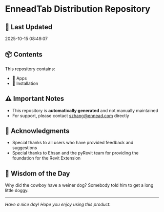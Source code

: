 # EnneadTab Distribution Repository

## 📅 Last Updated
2025-10-15 08:49:07



## 📦 Contents
This repository contains:
- 📂 Apps
- 📂 Installation

## ⚠️ Important Notes
- This repository is **automatically generated** and not manually maintained
- For support, please contact szhang@ennead.com directly

## 🙏 Acknowledgments
- Special thanks to all users who have provided feedback and suggestions
- Special thanks to Ehsan and the pyRevit team for providing the foundation for the Revit Extension

## 💭 Wisdom of the Day
Why did the cowboy have a weiner dog? Somebody told him to get a long little doggy.

---
*Have a nice day! Hope you enjoy using this product.*
